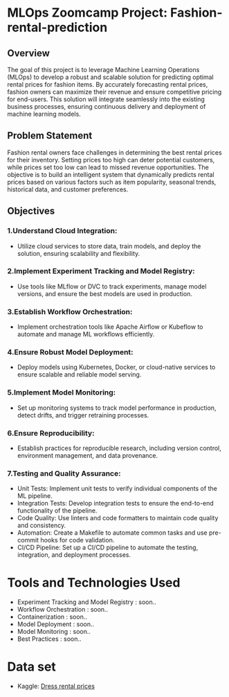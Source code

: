 # MLOps Zoomcamp Project: Fashion-rental-prediction

## Overview
The goal of this project is to leverage Machine Learning Operations (MLOps) to develop a robust and scalable solution for predicting optimal rental prices for fashion items. By accurately forecasting rental prices, fashion owners can maximize their revenue and ensure competitive pricing for end-users. This solution will integrate seamlessly into the existing business processes, ensuring continuous delivery and deployment of machine learning models.

## Problem Statement
Fashion rental owners face challenges in determining the best rental prices for their inventory. Setting prices too high can deter potential customers, while prices set too low can lead to missed revenue opportunities. The objective is to build an intelligent system that dynamically predicts rental prices based on various factors such as item popularity, seasonal trends, historical data, and customer preferences.

## Objectives
### 1.Understand Cloud Integration:
- Utilize cloud services to store data, train models, and deploy the solution, ensuring scalability and flexibility.
### 2.Implement Experiment Tracking and Model Registry:
- Use tools like MLflow or DVC to track experiments, manage model versions, and ensure the best models are used in production.
### 3.Establish Workflow Orchestration:
- Implement orchestration tools like Apache Airflow or Kubeflow to automate and manage ML workflows efficiently.
### 4.Ensure Robust Model Deployment:
- Deploy models using Kubernetes, Docker, or cloud-native services to ensure scalable and reliable model serving.
### 5.Implement Model Monitoring:
- Set up monitoring systems to track model performance in production, detect drifts, and trigger retraining processes.
### 6.Ensure Reproducibility:
- Establish practices for reproducible research, including version control, environment management, and data provenance.
### 7.Testing and Quality Assurance:
- Unit Tests: Implement unit tests to verify individual components of the ML pipeline.
- Integration Tests: Develop integration tests to ensure the end-to-end functionality of the pipeline.
- Code Quality: Use linters and code formatters to maintain code quality and consistency.
- Automation: Create a Makefile to automate common tasks and use pre-commit hooks for code validation.
- CI/CD Pipeline: Set up a CI/CD pipeline to automate the testing, integration, and deployment processes.

# Tools and Technologies Used
- Experiment Tracking and Model Registry : soon..
- Workflow Orchestration : soon..
- Containerization : soon..
- Model Deployment : soon..
- Model Monitoring : soon..
- Best Practices : soon..

# Data set
- Kaggle: [Dress rental prices](https://www.kaggle.com/datasets/willianoliveiragibin/dress-rental-prices/suggestions?status=pending&yourSuggestions=true)
